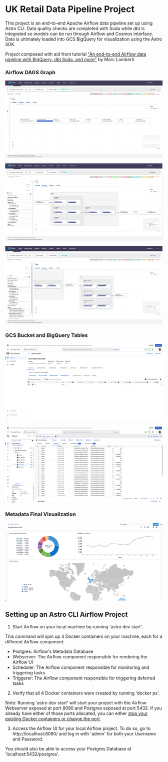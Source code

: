 # UK Retail Data Pipeline Project

This project is an end-to-end Apache Airflow data pipeline set up using Astro CLI. 
Data quality checks are completed with Soda while dbt is integrated so models can be run through Airflow and Cosmos interface.
Data is ultimately loaded into GCS BigQuery for visualization using the Astro SDK.

Project composed with aid from tutorial ["An end-to-end Airflow data pipeline with BigQuery, dbt Soda, and more"](https://www.youtube.com/watch?v=DzxtCxi4YaA&t=257s) by Marc Lamberti 

### Airflow DAGS Graph

![airflow_dags_1](project_images/airflow_img_1.png)

![airflow_dags_2](project_images/airflow_img_2.png)

![airflow_dags_3](project_images/airflow_img_3.png)


### GCS Bucket and BigQuery Tables

![gcs_bucket](project_images/gcs_bucket.png)

![bigquery_tables](project_images/bigquery_tables.png)


### Metadata Final Visualization

![metadata_visualization](project_images/metadata_visualization.png)


## Setting up an Astro CLI Airflow Project

1. Start Airflow on your local machine by running 'astro dev start'.

This command will spin up 4 Docker containers on your machine, each for a different Airflow component:

- Postgres: Airflow's Metadata Database
- Webserver: The Airflow component responsible for rendering the Airflow UI
- Scheduler: The Airflow component responsible for monitoring and triggering tasks
- Triggerer: The Airflow component responsible for triggering deferred tasks

2. Verify that all 4 Docker containers were created by running 'docker ps'.

Note: Running 'astro dev start' will start your project with the Airflow Webserver exposed at port 8080 and Postgres exposed at port 5432. If you already have either of those ports allocated, you can either [stop your existing Docker containers or change the port](https://docs.astronomer.io/astro/test-and-troubleshoot-locally#ports-are-not-available).

3. Access the Airflow UI for your local Airflow project. To do so, go to http://localhost:8080/ and log in with 'admin' for both your Username and Password.

You should also be able to access your Postgres Database at 'localhost:5432/postgres'.

